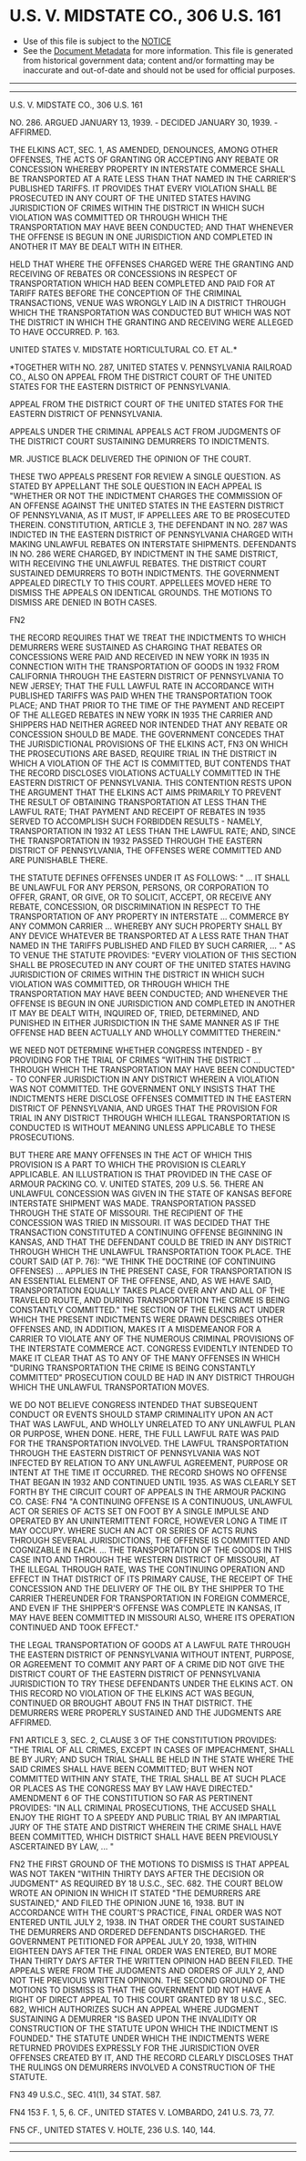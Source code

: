 ---
---

# U.S. V. MIDSTATE CO., 306 U.S. 161

* Use of this file is subject to the [NOTICE](https://github.com/publicdocs/notice/blob/master/NOTICE)
* See the [Document Metadata](../../../) for more information.
  This file is generated from historical government data; content and/or formatting may be inaccurate and out-of-date and should not be used for official purposes.

----------
----------

U.S. V. MIDSTATE CO., 306 U.S. 161

NO. 286.  ARGUED JANUARY 13, 1939.  - DECIDED JANUARY 30, 1939.  - AFFIRMED.

THE ELKINS ACT, SEC. 1, AS AMENDED, DENOUNCES, AMONG OTHER OFFENSES, THE ACTS OF GRANTING OR ACCEPTING ANY REBATE OR CONCESSION WHEREBY PROPERTY IN INTERSTATE COMMERCE SHALL BE TRANSPORTED AT A RATE LESS THAN THAT NAMED IN THE CARRIER'S PUBLISHED TARIFFS.  IT PROVIDES THAT EVERY VIOLATION SHALL BE PROSECUTED IN ANY COURT OF THE UNITED STATES HAVING JURISDICTION OF CRIMES WITHIN THE DISTRICT IN WHICH SUCH VIOLATION WAS COMMITTED OR THROUGH WHICH THE TRANSPORTATION MAY HAVE BEEN CONDUCTED; AND THAT WHENEVER THE OFFENSE IS BEGUN IN ONE JURISDICTION AND COMPLETED IN ANOTHER IT MAY BE DEALT WITH IN EITHER.

HELD THAT WHERE THE OFFENSES CHARGED WERE THE GRANTING AND RECEIVING OF REBATES OR CONCESSIONS IN RESPECT OF TRANSPORTATION WHICH HAD BEEN COMPLETED AND PAID FOR AT TARIFF RATES BEFORE THE CONCEPTION OF THE CRIMINAL TRANSACTIONS, VENUE WAS WRONGLY LAID IN A DISTRICT THROUGH WHICH THE TRANSPORTATION WAS CONDUCTED BUT WHICH WAS NOT THE DISTRICT IN WHICH THE GRANTING AND RECEIVING WERE ALLEGED TO HAVE OCCURRED.  P. 163.

UNITED STATES V. MIDSTATE HORTICULTURAL CO. ET AL.\*

\*TOGETHER WITH NO. 287, UNITED STATES V. PENNSYLVANIA RAILROAD CO., ALSO ON APPEAL FROM THE DISTRICT COURT OF THE UNITED STATES FOR THE EASTERN DISTRICT OF PENNSYLVANIA.

APPEAL FROM THE DISTRICT COURT OF THE UNITED STATES FOR THE EASTERN DISTRICT OF PENNSYLVANIA.

APPEALS UNDER THE CRIMINAL APPEALS ACT FROM JUDGMENTS OF THE DISTRICT COURT SUSTAINING DEMURRERS TO INDICTMENTS.

MR. JUSTICE BLACK DELIVERED THE OPINION OF THE COURT.

THESE TWO APPEALS PRESENT FOR REVIEW A SINGLE QUESTION.  AS STATED BY APPELLANT THE SOLE QUESTION IN EACH APPEAL IS "WHETHER OR NOT THE INDICTMENT CHARGES THE COMMISSION OF AN OFFENSE AGAINST THE UNITED STATES IN THE EASTERN DISTRICT OF PENNSYLVANIA, AS IT MUST, IF APPELLEES ARE TO BE PROSECUTED THEREIN.  CONSTITUTION, ARTICLE 3, THE DEFENDANT IN NO. 287 WAS INDICTED IN THE EASTERN DISTRICT OF PENNSYLVANIA CHARGED WITH MAKING UNLAWFUL REBATES ON INTERSTATE SHIPMENTS.  DEFENDANTS IN NO. 286 WERE CHARGED, BY INDICTMENT IN THE SAME DISTRICT, WITH RECEIVING THE UNLAWFUL REBATES.  THE DISTRICT COURT SUSTAINED DEMURRERS TO BOTH INDICTMENTS.  THE GOVERNMENT APPEALED DIRECTLY TO THIS COURT.  APPELLEES MOVED HERE TO DISMISS THE APPEALS ON IDENTICAL GROUNDS.  THE MOTIONS TO DISMISS ARE DENIED IN BOTH CASES.

FN2

THE RECORD REQUIRES THAT WE TREAT THE INDICTMENTS TO WHICH DEMURRERS WERE SUSTAINED AS CHARGING THAT REBATES OR CONCESSIONS WERE PAID AND RECEIVED IN NEW YORK IN 1935 IN CONNECTION WITH THE TRANSPORTATION OF GOODS IN 1932 FROM CALIFORNIA THROUGH THE EASTERN DISTRICT OF PENNSYLVANIA TO NEW JERSEY; THAT THE FULL LAWFUL RATE IN ACCORDANCE WITH PUBLISHED TARIFFS WAS PAID WHEN THE TRANSPORTATION TOOK PLACE; AND THAT PRIOR TO THE TIME OF THE PAYMENT AND RECEIPT OF THE ALLEGED REBATES IN NEW YORK IN 1935 THE CARRIER AND SHIPPERS HAD NEITHER AGREED NOR INTENDED THAT ANY REBATE OR CONCESSION SHOULD BE MADE.  THE GOVERNMENT CONCEDES THAT THE JURISDICTIONAL PROVISIONS OF THE ELKINS ACT,  FN3  ON WHICH THE PROSECUTIONS ARE BASED, REQUIRE TRIAL IN THE DISTRICT IN WHICH A VIOLATION OF THE ACT IS COMMITTED, BUT CONTENDS THAT THE RECORD DISCLOSES VIOLATIONS ACTUALLY COMMITTED IN THE EASTERN DISTRICT OF PENNSYLVANIA.  THIS CONTENTION RESTS UPON THE ARGUMENT THAT THE ELKINS ACT AIMS PRIMARILY TO PREVENT THE RESULT OF OBTAINING TRANSPORTATION AT LESS THAN THE LAWFUL RATE; THAT PAYMENT AND RECEIPT OF REBATES IN 1935 SERVED TO ACCOMPLISH SUCH FORBIDDEN RESULTS - NAMELY, TRANSPORTATION IN 1932 AT LESS THAN THE LAWFUL RATE; AND, SINCE THE TRANSPORTATION IN 1932 PASSED THROUGH THE EASTERN DISTRICT OF PENNSYLVANIA, THE OFFENSES WERE COMMITTED AND ARE PUNISHABLE THERE.

THE STATUTE DEFINES OFFENSES UNDER IT AS FOLLOWS:  "  ...  IT SHALL BE UNLAWFUL FOR ANY PERSON, PERSONS, OR CORPORATION TO OFFER, GRANT, OR GIVE, OR TO SOLICIT, ACCEPT, OR RECEIVE ANY REBATE, CONCESSION, OR DISCRIMINATION IN RESPECT TO THE TRANSPORTATION OF ANY PROPERTY IN INTERSTATE ... COMMERCE BY ANY COMMON CARRIER  ...  WHEREBY ANY SUCH PROPERTY SHALL BY ANY DEVICE WHATEVER BE TRANSPORTED AT A LESS RATE THAN THAT NAMED IN THE TARIFFS PUBLISHED AND FILED BY SUCH CARRIER, ... "  AS TO VENUE THE STATUTE PROVIDES:  "EVERY VIOLATION OF THIS SECTION SHALL BE PROSECUTED IN ANY COURT OF THE UNITED STATES HAVING JURISDICTION OF CRIMES WITHIN THE DISTRICT IN WHICH SUCH VIOLATION WAS COMMITTED, OR THROUGH WHICH THE TRANSPORTATION MAY HAVE BEEN CONDUCTED; AND WHENEVER THE OFFENSE IS BEGUN IN ONE JURISDICTION AND COMPLETED IN ANOTHER IT MAY BE DEALT WITH, INQUIRED OF, TRIED, DETERMINED, AND PUNISHED IN EITHER JURISDICTION IN THE SAME MANNER AS IF THE OFFENSE HAD BEEN ACTUALLY AND WHOLLY COMMITTED THEREIN."

WE NEED NOT DETERMINE WHETHER CONGRESS INTENDED - BY PROVIDING FOR THE TRIAL OF CRIMES "WITHIN THE DISTRICT  ...  THROUGH WHICH THE TRANSPORTATION MAY HAVE BEEN CONDUCTED" - TO CONFER JURISDICTION IN ANY DISTRICT WHEREIN A VIOLATION WAS NOT COMMITTED.  THE GOVERNMENT ONLY INSISTS THAT THE INDICTMENTS HERE DISCLOSE OFFENSES COMMITTED IN THE EASTERN DISTRICT OF PENNSYLVANIA, AND URGES THAT THE PROVISION FOR TRIAL IN ANY DISTRICT THROUGH WHICH ILLEGAL TRANSPORTATION IS CONDUCTED IS WITHOUT MEANING UNLESS APPLICABLE TO THESE PROSECUTIONS.

BUT THERE ARE MANY OFFENSES IN THE ACT OF WHICH THIS PROVISION IS A PART TO WHICH THE PROVISION IS CLEARLY APPLICABLE.  AN ILLUSTRATION IS THAT PROVIDED IN THE CASE OF ARMOUR PACKING CO. V. UNITED STATES, 209 U.S. 56.  THERE AN UNLAWFUL CONCESSION WAS GIVEN IN THE STATE OF KANSAS BEFORE INTERSTATE SHIPMENT WAS MADE.  TRANSPORTATION PASSED THROUGH THE STATE OF MISSOURI.  THE RECIPIENT OF THE CONCESSION WAS TRIED IN MISSOURI.  IT WAS DECIDED THAT THE TRANSACTION CONSTITUTED A CONTINUING OFFENSE BEGINNING IN KANSAS, AND THAT THE DEFENDANT COULD BE TRIED IN ANY DISTRICT THROUGH WHICH THE UNLAWFUL TRANSPORTATION TOOK PLACE.  THE COURT SAID (AT P. 76):  "WE THINK THE DOCTRINE (OF CONTINUING OFFENSES) ...  APPLIES IN THE PRESENT CASE, FOR TRANSPORTATION IS AN ESSENTIAL ELEMENT OF THE OFFENSE, AND, AS WE HAVE SAID, TRANSPORTATION EQUALLY TAKES PLACE OVER ANY AND ALL OF THE TRAVELED ROUTE, AND DURING TRANSPORTATION THE CRIME IS BEING CONSTANTLY COMMITTED."  THE SECTION OF THE ELKINS ACT UNDER WHICH THE PRESENT INDICTMENTS WERE DRAWN DESCRIBES OTHER OFFENSES AND, IN ADDITION, MAKES IT A MISDEMEANOR FOR A CARRIER TO VIOLATE ANY OF THE NUMEROUS CRIMINAL PROVISIONS OF THE INTERSTATE COMMERCE ACT.  CONGRESS EVIDENTLY INTENDED TO MAKE IT CLEAR THAT AS TO ANY OF THE MANY OFFENSES IN WHICH "DURING TRANSPORTATION THE CRIME IS BEING CONSTANTLY COMMITTED" PROSECUTION COULD BE HAD IN ANY DISTRICT THROUGH WHICH THE UNLAWFUL TRANSPORTATION MOVES.

WE DO NOT BELIEVE CONGRESS INTENDED THAT SUBSEQUENT CONDUCT OR EVENTS SHOULD STAMP CRIMINALITY UPON AN ACT THAT WAS LAWFUL, AND WHOLLY UNRELATED TO ANY UNLAWFUL PLAN OR PURPOSE, WHEN DONE.  HERE, THE FULL LAWFUL RATE WAS PAID FOR THE TRANSPORTATION INVOLVED.  THE LAWFUL TRANSPORTATION THROUGH THE EASTERN DISTRICT OF PENNSYLVANIA WAS NOT INFECTED BY RELATION TO ANY UNLAWFUL AGREEMENT, PURPOSE OR INTENT AT THE TIME IT OCCURRED.  THE RECORD SHOWS NO OFFENSE THAT BEGAN IN 1932 AND CONTINUED UNTIL 1935.  AS WAS CLEARLY SET FORTH BY THE CIRCUIT COURT OF APPEALS IN THE ARMOUR PACKING CO. CASE:  FN4  "A CONTINUING OFFENSE IS A CONTINUOUS, UNLAWFUL ACT OR SERIES OF ACTS SET ON FOOT BY A SINGLE IMPULSE AND OPERATED BY AN UNINTERMITTENT FORCE, HOWEVER LONG A TIME IT MAY OCCUPY.  WHERE SUCH AN ACT OR SERIES OF ACTS RUNS THROUGH SEVERAL JURISDICTIONS, THE OFFENSE IS COMMITTED AND COGNIZABLE IN EACH.  ...  THE TRANSPORTATION OF THE GOODS IN THIS CASE INTO AND THROUGH THE WESTERN DISTRICT OF MISSOURI, AT THE ILLEGAL THROUGH RATE, WAS THE CONTINUING OPERATION AND EFFECT IN THAT DISTRICT OF ITS PRIMARY CAUSE, THE RECEIPT OF THE CONCESSION AND THE DELIVERY OF THE OIL BY THE SHIPPER TO THE CARRIER THEREUNDER FOR TRANSPORTATION IN FOREIGN COMMERCE, AND EVEN IF THE SHIPPER'S OFFENSE WAS COMPLETE IN KANSAS, IT MAY HAVE BEEN COMMITTED IN MISSOURI ALSO, WHERE ITS OPERATION CONTINUED AND TOOK EFFECT."

THE LEGAL TRANSPORTATION OF GOODS AT A LAWFUL RATE THROUGH THE EASTERN DISTRICT OF PENNSYLVANIA WITHOUT INTENT, PURPOSE, OR AGREEMENT TO COMMIT ANY PART OF A CRIME DID NOT GIVE THE DISTRICT COURT OF THE EASTERN DISTRICT OF PENNSYLVANIA JURISDICTION TO TRY THESE DEFENDANTS UNDER THE ELKINS ACT.  ON THIS RECORD NO VIOLATION OF THE ELKINS ACT WAS BEGUN, CONTINUED OR BROUGHT ABOUT FN5  IN THAT DISTRICT.  THE DEMURRERS WERE PROPERLY SUSTAINED AND THE JUDGMENTS ARE AFFIRMED.

FN1  ARTICLE 3, SEC. 2, CLAUSE 3 OF THE CONSTITUTION PROVIDES:  "THE TRIAL OF ALL CRIMES, EXCEPT IN CASES OF IMPEACHMENT, SHALL BE BY JURY; AND SUCH TRIAL SHALL BE HELD IN THE STATE WHERE THE SAID CRIMES SHALL HAVE BEEN COMMITTED; BUT WHEN NOT COMMITTED WITHIN ANY STATE, THE TRIAL SHALL BE AT SUCH PLACE OR PLACES AS THE CONGRESS MAY BY LAW HAVE DIRECTED."  AMENDMENT 6 OF THE CONSTITUTION SO FAR AS PERTINENT PROVIDES:  "IN ALL CRIMINAL PROSECUTIONS, THE ACCUSED SHALL ENJOY THE RIGHT TO A SPEEDY AND PUBLIC TRIAL BY AN IMPARTIAL JURY OF THE STATE AND DISTRICT WHEREIN THE CRIME SHALL HAVE BEEN COMMITTED, WHICH DISTRICT SHALL HAVE BEEN PREVIOUSLY ASCERTAINED BY LAW, ...  "

FN2  THE FIRST GROUND OF THE MOTIONS TO DISMISS IS THAT APPEAL WAS NOT TAKEN "WITHIN THIRTY DAYS AFTER THE DECISION OR JUDGMENT" AS REQUIRED BY 18 U.S.C., SEC. 682.  THE COURT BELOW WROTE AN OPINION IN WHICH IT STATED "THE DEMURRERS ARE SUSTAINED," AND FILED THE OPINION JUNE 16, 1938.  BUT IN ACCORDANCE WITH THE COURT'S PRACTICE, FINAL ORDER WAS NOT ENTERED UNTIL JULY 2, 1938.  IN THAT ORDER THE COURT SUSTAINED THE DEMURRERS AND ORDERED DEFENDANTS DISCHARGED.  THE GOVERNMENT PETITIONED FOR APPEAL JULY 20, 1938, WITHIN EIGHTEEN DAYS AFTER THE FINAL ORDER WAS ENTERED, BUT MORE THAN THIRTY DAYS AFTER THE WRITTEN OPINION HAD BEEN FILED.  THE APPEALS WERE FROM THE JUDGMENTS AND ORDERS OF JULY 2, AND NOT THE PREVIOUS WRITTEN OPINION.  THE SECOND GROUND OF THE MOTIONS TO DISMISS IS THAT THE GOVERNMENT DID NOT HAVE A RIGHT OF DIRECT APPEAL TO THIS COURT GRANTED BY 18 U.S.C., SEC. 682, WHICH AUTHORIZES SUCH AN APPEAL WHERE JUDGMENT SUSTAINING A DEMURRER "IS BASED UPON THE INVALIDITY OR CONSTRUCTION OF THE STATUTE UPON WHICH THE INDICTMENT IS FOUNDED."  THE STATUTE UNDER WHICH THE INDICTMENTS WERE RETURNED PROVIDES EXPRESSLY FOR THE JURISDICTION OVER OFFENSES CREATED BY IT, AND THE RECORD CLEARLY DISCLOSES THAT THE RULINGS ON DEMURRERS INVOLVED A CONSTRUCTION OF THE STATUTE.

FN3  49 U.S.C., SEC. 41(1), 34 STAT. 587.

FN4  153 F. 1, 5, 6.  CF., UNITED STATES V. LOMBARDO, 241 U.S. 73, 77.

FN5  CF., UNITED STATES V. HOLTE, 236 U.S. 140, 144.


----------
----------

